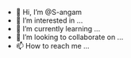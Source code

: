 - 👋 Hi, I’m @S-angam
- 👀 I’m interested in ...
- 🌱 I’m currently learning ...
- 💞️ I’m looking to collaborate on ...
- 📫 How to reach me ...

<!---
S-angam/S-angam is a ✨ special ✨ repository because its `README.md` (this file) appears on your GitHub profile.
You can click the Preview link to take a look at your changes.
--->
